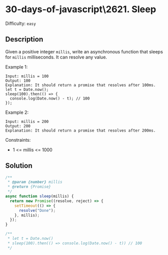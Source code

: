 # 30-days-of-javascript\2621. Sleep

Difficulty: `easy`

## Description

Given a positive integer `millis`, write an asynchronous function that sleeps for `millis` milliseconds. It can resolve any value.

Example 1:

```
Input: millis = 100
Output: 100
Explanation: It should return a promise that resolves after 100ms.
let t = Date.now();
sleep(100).then(() => {
  console.log(Date.now() - t); // 100
});
```

Example 2:

```
Input: millis = 200
Output: 200
Explanation: It should return a promise that resolves after 200ms.
```

Constraints:

- 1 <= millis <= 1000

## Solution

```js
/**
 * @param {number} millis
 * @return {Promise}
 */
async function sleep(millis) {
  return new Promise((resolve, reject) => {
    setTimeout(() => {
      resolve("Done");
    }, millis);
  });
}

/**
 * let t = Date.now()
 * sleep(100).then(() => console.log(Date.now() - t)) // 100
 */
```
